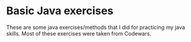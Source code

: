 # Basic Java exercises
These are some java exercises/methods that I did for practicing my java skills. Most of these exercises were taken from Codewars.
